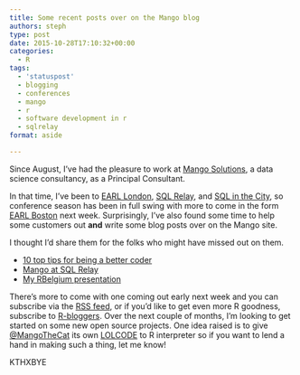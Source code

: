 ```yaml
---
title: Some recent posts over on the Mango blog
authors: steph
type: post
date: 2015-10-28T17:10:32+00:00
categories:
  - R
tags:
  - 'statuspost'
  - blogging
  - conferences
  - mango
  - r
  - software development in r
  - sqlrelay
format: aside

---
```

Since August, I&#8217;ve had the pleasure to work at [Mango Solutions][1], a data science consultancy, as a Principal Consultant.

In that time, I&#8217;ve been to [EARL London][2], [SQL Relay][3], and [SQL in the City][4], so conference season has been in full swing with more to come in the form [EARL Boston][5] next week. Surprisingly, I&#8217;ve also found some time to help some customers out **and** write some blog posts over on the Mango site.

I thought I&#8217;d share them for the folks who might have missed out on them.

  * [10 top tips for being a better coder][6]
  * [Mango at SQL Relay][7]
  * [My RBelgium presentation][8] 

There&#8217;s more to come with one coming out early next week and you can subscribe via the [RSS feed][9], or if you&#8217;d like to get even more R goodness, subscribe to [R-bloggers][10]. Over the next couple of months, I&#8217;m looking to get started on some new open source projects. One idea raised is to give [@MangoTheCat][11] its own [LOLCODE][12] to R interpreter so if you want to lend a hand in making such a thing, let me know!

KTHXBYE

 [1]: http://mango-solutions.com
 [2]: http://www.earl-conference.com/london/index.html
 [3]: http://sqlrelay.co.uk
 [4]: http://sqlinthecity.red-gate.com/london-2015/
 [5]: http://www.earl-conference.com/boston/
 [6]: http://www.mango-solutions.com/wp/2015/10/10-top-tips-for-becoming-a-better-coder/
 [7]: http://www.mango-solutions.com/wp/2015/10/mango-at-sql-relay/
 [8]: http://www.mango-solutions.com/wp/2015/10/mango-at-rbelgium-analytical-web-services/
 [9]: http://www.mango-solutions.com/wp/feed/
 [10]: http://www.r-bloggers.com/
 [11]: https://twitter.com/mangothecat
 [12]: http://lolcode.org/